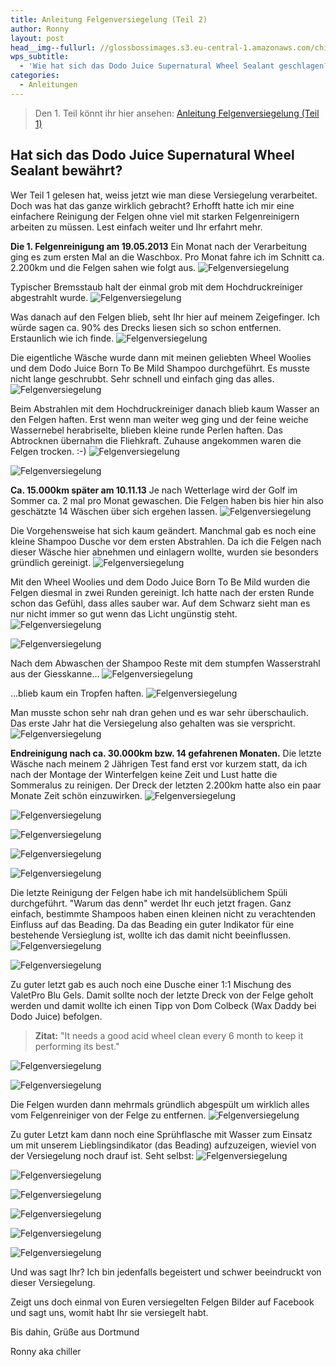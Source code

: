 ```yaml
---
title: Anleitung Felgenversiegelung (Teil 2)
author: Ronny
layout: post
head__img--fullurl: //glossbossimages.s3.eu-central-1.amazonaws.com/chiller/Felgenversiegelung_2/04.JPG
wps_subtitle:
  - 'Wie hat sich das Dodo Juice Supernatural Wheel Sealant geschlagen?'
categories:
  - Anleitungen
---
```

> Den 1. Teil könnt ihr hier ansehen:
[Anleitung Felgenversiegelung (Teil 1)](https://glossboss.de/anleitungen/felgenversiegelung-anleitung-auftrag-anwendung)


Hat sich das Dodo Juice Supernatural Wheel Sealant bewährt?
------------------------------------------------------------------------

Wer Teil 1 gelesen hat, weiss jetzt wie man diese Versiegelung verarbeitet. Doch was hat das ganze wirklich gebracht? Erhofft hatte ich mir eine einfachere Reinigung der Felgen ohne viel mit starken Felgenreinigern arbeiten zu müssen. Lest einfach weiter und Ihr erfahrt mehr.


**Die 1. Felgenreinigung am 19.05.2013**
Ein Monat nach der Verarbeitung ging es zum ersten Mal an die Waschbox. Pro Monat fahre ich im Schnitt ca. 2.200km und die Felgen sahen wie folgt aus.
![Felgenversiegelung](//glossbossimages.s3.eu-central-1.amazonaws.com/chiller/Felgenversiegelung_2/01.JPG)

Typischer Bremsstaub halt der einmal grob mit dem Hochdruckreiniger abgestrahlt wurde.
![Felgenversiegelung](//glossbossimages.s3.eu-central-1.amazonaws.com/chiller/Felgenversiegelung_2/02.JPG)

Was danach auf den Felgen blieb, seht Ihr hier auf meinem Zeigefinger. Ich würde sagen ca. 90% des Drecks liesen sich so schon entfernen. Erstaunlich wie ich finde.
![Felgenversiegelung](//glossbossimages.s3.eu-central-1.amazonaws.com/chiller/Felgenversiegelung_2/03.JPG)

Die eigentliche Wäsche wurde dann mit meinen geliebten Wheel Woolies und dem Dodo Juice Born To Be Mild Shampoo durchgeführt. Es musste nicht lange geschrubbt. Sehr schnell und einfach ging das alles.
![Felgenversiegelung](//glossbossimages.s3.eu-central-1.amazonaws.com/chiller/Felgenversiegelung_2/04.JPG)

Beim Abstrahlen mit dem Hochdruckreiniger danach blieb kaum Wasser an den Felgen haften. Erst wenn man weiter weg ging und der feine weiche Wassernebel herabriselte, blieben kleine runde Perlen haften. Das Abtrocknen übernahm die Fliehkraft. Zuhause angekommen waren die Felgen trocken. :-)
![Felgenversiegelung](//glossbossimages.s3.eu-central-1.amazonaws.com/chiller/Felgenversiegelung_2/05.JPG)

![Felgenversiegelung](//glossbossimages.s3.eu-central-1.amazonaws.com/chiller/Felgenversiegelung_2/06.JPG)


**Ca. 15.000km später am 10.11.13**
Je nach Wetterlage wird der Golf im Sommer ca. 2 mal pro Monat gewaschen. Die Felgen haben bis hier hin also geschätzte 14 Wäschen über sich ergehen lassen. 
![Felgenversiegelung](//glossbossimages.s3.eu-central-1.amazonaws.com/chiller/Felgenversiegelung_2/07.jpg)

Die Vorgehensweise hat sich kaum geändert. Manchmal gab es noch eine kleine Shampoo Dusche vor dem ersten Abstrahlen. Da ich die Felgen nach dieser Wäsche hier abnehmen und einlagern wollte, wurden sie besonders gründlich gereinigt.
![Felgenversiegelung](//glossbossimages.s3.eu-central-1.amazonaws.com/chiller/Felgenversiegelung_2/08.jpg)

Mit den Wheel Woolies und dem Dodo Juice Born To Be Mild wurden die Felgen diesmal in zwei Runden gereinigt. Ich hatte nach der ersten Runde schon das Gefühl, dass alles sauber war. Auf dem Schwarz sieht man es nur nicht immer so gut wenn das Licht ungünstig steht.
![Felgenversiegelung](//glossbossimages.s3.eu-central-1.amazonaws.com/chiller/Felgenversiegelung_2/09.jpg)

![Felgenversiegelung](//glossbossimages.s3.eu-central-1.amazonaws.com/chiller/Felgenversiegelung_2/10.jpg)

Nach dem Abwaschen der Shampoo Reste mit dem stumpfen Wasserstrahl aus der Giesskanne... 
![Felgenversiegelung](//glossbossimages.s3.eu-central-1.amazonaws.com/chiller/Felgenversiegelung_2/11.jpg)

...blieb kaum ein Tropfen haften. 
![Felgenversiegelung](//glossbossimages.s3.eu-central-1.amazonaws.com/chiller/Felgenversiegelung_2/12.jpg)

Man musste schon sehr nah dran gehen und es war sehr überschaulich. Das erste Jahr hat die Versiegelung also gehalten was sie verspricht.
![Felgenversiegelung](//glossbossimages.s3.eu-central-1.amazonaws.com/chiller/Felgenversiegelung_2/13.jpg)


**Endreinigung nach ca. 30.000km bzw. 14 gefahrenen Monaten.**
Die letzte Wäsche nach meinem 2 Jährigen Test fand erst vor kurzem statt, da ich nach der Montage der Winterfelgen keine Zeit und Lust hatte die Sommeralus zu reinigen. Der Dreck der letzten 2.200km hatte also ein paar Monate Zeit schön einzuwirken. 
![Felgenversiegelung](//glossbossimages.s3.eu-central-1.amazonaws.com/chiller/Felgenversiegelung_2/14.jpg)

![Felgenversiegelung](//glossbossimages.s3.eu-central-1.amazonaws.com/chiller/Felgenversiegelung_2/15.jpg)

![Felgenversiegelung](//glossbossimages.s3.eu-central-1.amazonaws.com/chiller/Felgenversiegelung_2/16.jpg)

![Felgenversiegelung](//glossbossimages.s3.eu-central-1.amazonaws.com/chiller/Felgenversiegelung_2/17.jpg)

![Felgenversiegelung](//glossbossimages.s3.eu-central-1.amazonaws.com/chiller/Felgenversiegelung_2/18.jpg)

Die letzte Reinigung der Felgen habe ich mit handelsüblichem Spüli durchgeführt. "Warum das denn" werdet Ihr euch jetzt fragen. Ganz einfach, bestimmte Shampoos haben einen kleinen nicht zu verachtenden Einfluss auf das Beading. Da das Beading ein guter Indikator für eine bestehende Versieglung ist, wollte ich das damit nicht beeinflussen. 
![Felgenversiegelung](//glossbossimages.s3.eu-central-1.amazonaws.com/chiller/Felgenversiegelung_2/19.jpg)

![Felgenversiegelung](//glossbossimages.s3.eu-central-1.amazonaws.com/chiller/Felgenversiegelung_2/22.jpg)

Zu guter letzt gab es auch noch eine Dusche einer 1:1 Mischung des ValetPro Blu Gels. Damit sollte noch der letzte Dreck von der Felge geholt werden und damit wollte ich einen Tipp von Dom Colbeck (Wax Daddy bei Dodo Juice) befolgen. 

>**Zitat:**
"It needs a good acid wheel clean every 6 month to keep it performing its best."

![Felgenversiegelung](//glossbossimages.s3.eu-central-1.amazonaws.com/chiller/Felgenversiegelung_2/20.jpg)

![Felgenversiegelung](//glossbossimages.s3.eu-central-1.amazonaws.com/chiller/Felgenversiegelung_2/21.jpg)

Die Felgen wurden dann mehrmals gründlich abgespült um wirklich alles vom Felgenreiniger von der Felge zu entfernen.
![Felgenversiegelung](//glossbossimages.s3.eu-central-1.amazonaws.com/chiller/Felgenversiegelung_2/23.jpg)

Zu guter Letzt kam dann noch eine Sprühflasche mit Wasser zum Einsatz um mit unserem Lieblingsindikator (das Beading) aufzuzeigen, wieviel von der Versiegelung noch drauf ist. Seht selbst: 
![Felgenversiegelung](//glossbossimages.s3.eu-central-1.amazonaws.com/chiller/Felgenversiegelung_2/24.jpg)

![Felgenversiegelung](//glossbossimages.s3.eu-central-1.amazonaws.com/chiller/Felgenversiegelung_2/25.jpg)

![Felgenversiegelung](//glossbossimages.s3.eu-central-1.amazonaws.com/chiller/Felgenversiegelung_2/26.jpg)

![Felgenversiegelung](//glossbossimages.s3.eu-central-1.amazonaws.com/chiller/Felgenversiegelung_2/27.jpg)

![Felgenversiegelung](//glossbossimages.s3.eu-central-1.amazonaws.com/chiller/Felgenversiegelung_2/28.jpg)

![Felgenversiegelung](//glossbossimages.s3.eu-central-1.amazonaws.com/chiller/Felgenversiegelung_2/29.jpg)

Und was sagt Ihr?
Ich bin jedenfalls begeistert und schwer beeindruckt von dieser Versiegelung.

Zeigt uns doch einmal von Euren versiegelten Felgen Bilder auf Facebook und sagt uns, womit habt Ihr sie versiegelt habt. 

Bis dahin,
Grüße aus Dortmund

Ronny aka chiller
